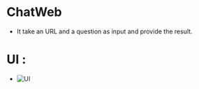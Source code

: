 # ChatWeb

* It take an URL and a question as input and provide the result.
# UI :

* ![UI](https://github.com/Rakib-data-scientist/ChatWeb/assets/137823730/eba59b76-23ff-4ab8-ade8-03f7585d27e6)
